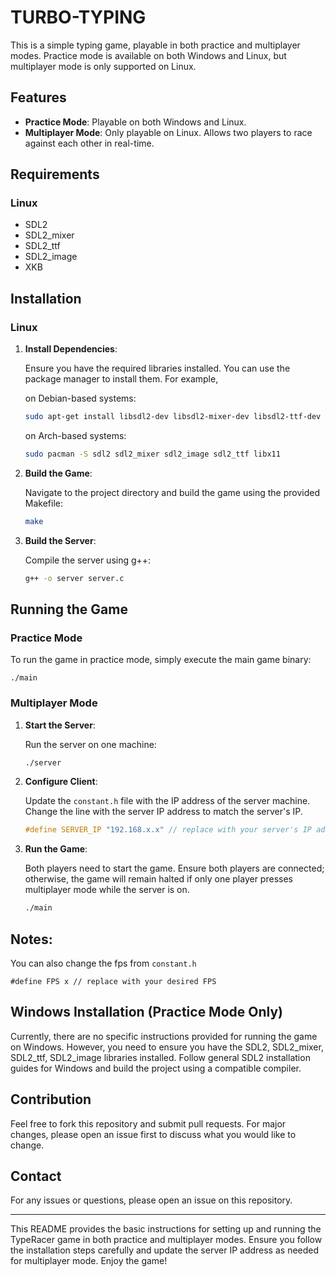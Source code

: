 # TURBO-TYPING

This is a simple typing game, playable in both practice and multiplayer modes. Practice mode is available on both Windows and Linux, but multiplayer mode is only supported on Linux.

## Features

- **Practice Mode**: Playable on both Windows and Linux.
- **Multiplayer Mode**: Only playable on Linux. Allows two players to race against each other in real-time.

## Requirements

### Linux

- SDL2
- SDL2_mixer
- SDL2_ttf
- SDL2_image
- XKB

## Installation

### Linux

1. **Install Dependencies**:

    Ensure you have the required libraries installed. You can use the package manager to install them. For example,

    on Debian-based systems:

    ```sh
    sudo apt-get install libsdl2-dev libsdl2-mixer-dev libsdl2-ttf-dev libsdl2-image-dev libxkbcommon-dev
    ```
    on Arch-based systems:

    ```sh
    sudo pacman -S sdl2 sdl2_mixer sdl2_image sdl2_ttf libx11
    ```
    
3. **Build the Game**:

    Navigate to the project directory and build the game using the provided Makefile:

    ```sh
    make
    ```

4. **Build the Server**:

    Compile the server using g++:

    ```sh
    g++ -o server server.c
    ```

## Running the Game

### Practice Mode

To run the game in practice mode, simply execute the main game binary:

    ./main

### Multiplayer Mode

1. **Start the Server**:

    Run the server on one machine:

    ```sh
    ./server
    ```

2. **Configure Client**:

    Update the `constant.h` file with the IP address of the server machine. Change the line with the server IP address to match the server's IP.

    ```c
    #define SERVER_IP "192.168.x.x" // replace with your server's IP address
    ```

3. **Run the Game**:

    Both players need to start the game. Ensure both players are connected; otherwise, the game will remain halted if only one player presses multiplayer mode while the server is on.

    ```sh
    ./main
    ```

## Notes:
You can also change the fps from `constant.h`

    #define FPS x // replace with your desired FPS
   

## Windows Installation (Practice Mode Only)

Currently, there are no specific instructions provided for running the game on Windows. However, you need to ensure you have the SDL2, SDL2_mixer, SDL2_ttf, SDL2_image libraries installed. Follow general SDL2 installation guides for Windows and build the project using a compatible compiler.

## Contribution

Feel free to fork this repository and submit pull requests. For major changes, please open an issue first to discuss what you would like to change.


## Contact

For any issues or questions, please open an issue on this repository.

---

This README provides the basic instructions for setting up and running the TypeRacer game in both practice and multiplayer modes. Ensure you follow the installation steps carefully and update the server IP address as needed for multiplayer mode. Enjoy the game!
